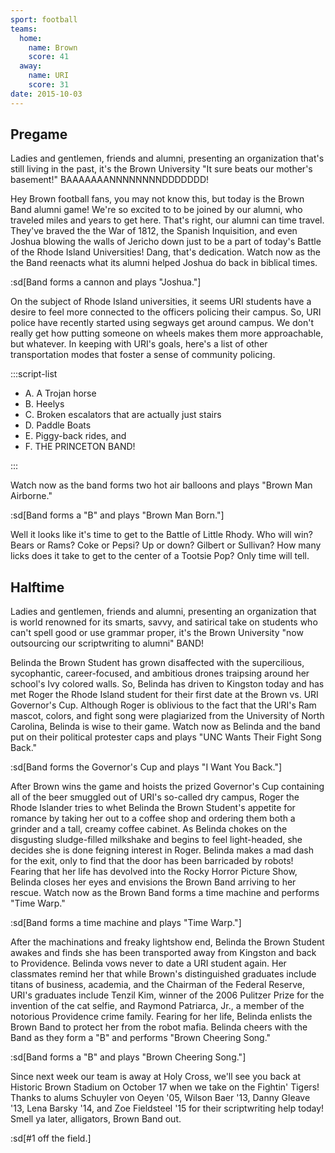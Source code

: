 ```yaml
---
sport: football
teams:
  home:
    name: Brown
    score: 41
  away:
    name: URI
    score: 31
date: 2015-10-03
---
```


## Pregame

Ladies and gentlemen, friends and alumni, presenting an organization that's still living in the past, it's the Brown University "It sure beats our mother's basement!" BAAAAAAANNNNNNNNDDDDDDD!

Hey Brown football fans, you may not know this, but today is the Brown Band alumni game! We're so excited to to be joined by our alumni, who traveled miles and years to get here. That's right, our alumni can time travel. They've braved the the War of 1812, the Spanish Inquisition, and even Joshua blowing the walls of Jericho down just to be a part of today's Battle of the Rhode Island Universities! Dang, that's dedication. Watch now as the the Band reenacts what its alumni helped Joshua do back in biblical times.

:sd[Band forms a cannon and plays "Joshua."]

On the subject of Rhode Island universities, it seems URI students have a desire to feel more connected to the officers policing their campus. So, URI police have recently started using segways get around campus. We don't really get how putting someone on wheels makes them more approachable, but whatever. In keeping with URI's goals, here's a list of other transportation modes that foster a sense of community policing.

:::script-list

- A. A Trojan horse
- B. Heelys
- C. Broken escalators that are actually just stairs
- D. Paddle Boats
- E. Piggy-back rides, and
- F. THE PRINCETON BAND!

:::

Watch now as the band forms two hot air balloons and plays "Brown Man Airborne."

:sd[Band forms a "B" and plays "Brown Man Born."]

Well it looks like it's time to get to the Battle of Little Rhody. Who will win? Bears or Rams? Coke or Pepsi? Up or down? Gilbert or Sullivan? How many licks does it take to get to the center of a Tootsie Pop? Only time will tell.

## Halftime

Ladies and gentlemen, friends and alumni, presenting an organization that is world renowned for its smarts, savvy, and satirical take on students who can't spell good or use grammar proper, it's the Brown University "now outsourcing our scriptwriting to alumni" BAND!

Belinda the Brown Student has grown disaffected with the supercilious, sycophantic, career-focused, and ambitious drones traipsing around her school's Ivy colored walls. So, Belinda has driven to Kingston today and has met Roger the Rhode Island student for their first date at the Brown vs. URI Governor's Cup. Although Roger is oblivious to the fact that the URI's Ram mascot, colors, and fight song were plagiarized from the University of North Carolina, Belinda is wise to their game. Watch now as Belinda and the band put on their political protester caps and plays "UNC Wants Their Fight Song Back."

:sd[Band forms the Governor's Cup and plays "I Want You Back."]

After Brown wins the game and hoists the prized Governor's Cup containing all of the beer smuggled out of URI's so-called dry campus, Roger the Rhode Islander tries to whet Belinda the Brown Student's appetite for romance by taking her out to a coffee shop and ordering them both a grinder and a tall, creamy coffee cabinet. As Belinda chokes on the disgusting sludge-filled milkshake and begins to feel light-headed, she decides she is done feigning interest in Roger. Belinda makes a mad dash for the exit, only to find that the door has been barricaded by robots! Fearing that her life has devolved into the Rocky Horror Picture Show, Belinda closes her eyes and envisions the Brown Band arriving to her rescue. Watch now as the Brown Band forms a time machine and performs "Time Warp."

:sd[Band forms a time machine and plays "Time Warp."]

After the machinations and freaky lightshow end, Belinda the Brown Student awakes and finds she has been transported away from Kingston and back to Providence. Belinda vows never to date a URI student again. Her classmates remind her that while Brown's distinguished graduates include titans of business, academia, and the Chairman of the Federal Reserve, URI's graduates include Tenzil Kim, winner of the 2006 Pulitzer Prize for the invention of the cat selfie, and Raymond Patriarca, Jr., a member of the notorious Providence crime family. Fearing for her life, Belinda enlists the Brown Band to protect her from the robot mafia. Belinda cheers with the Band as they form a "B" and performs "Brown Cheering Song."

:sd[Band forms a "B" and plays "Brown Cheering Song."]

Since next week our team is away at Holy Cross, we'll see you back at Historic Brown Stadium on October 17 when we take on the Fightin' Tigers! Thanks to alums Schuyler von Oeyen '05, Wilson Baer '13, Danny Gleave '13, Lena Barsky '14, and Zoe Fieldsteel '15 for their scriptwriting help today! Smell ya later, alligators, Brown Band out.

:sd[#1 off the field.]
